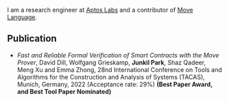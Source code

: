 I am a research engineer at [Aptos Labs](https://aptoslabs.com/) and a contributor of [Move Language](https://github.com/move-language/move/).

## Publication 
* *Fast and Reliable Formal Verification of Smart Contracts with the Move Prover*, David Dill, Wolfgang Grieskamp, **Junkil Park**, Shaz Qadeer, Meng Xu and Emma Zhong, 28nd International Conference on Tools and Algorithms for the Construction and Analysis of Systems (TACAS), Munich, Germany, 2022 (Acceptance rate: 29%) **(Best Paper Award, and Best Tool Paper Nominated)**
